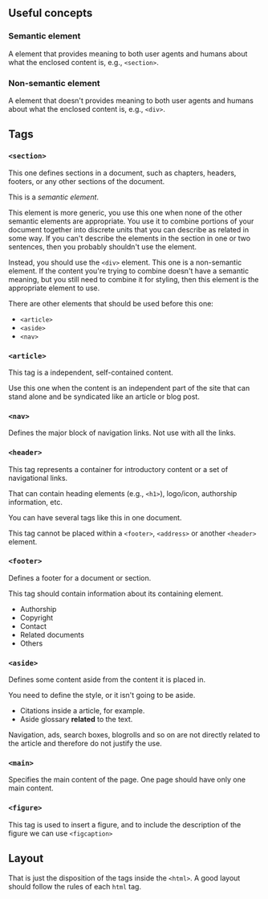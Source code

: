 ## Useful concepts

### Semantic element
A element that provides meaning to both user agents and humans about what the enclosed content is, e.g., `<section>`.

### Non-semantic element
A element that doesn't provides meaning to both user agents and humans about what the enclosed content is, e.g., `<div>`.

## Tags

### `<section>`

This one defines sections in a document, such as chapters, headers, footers, or any other sections of the document.

This is a *semantic element*.

This element is more generic, you use this one when none of the other semantic elements are appropriate. You use it to combine portions of your document together into discrete units that you can describe as related in some way. If you can't describe the elements in the section in one or two sentences, then you probably shouldn't use the element.

Instead, you should use the `<div>` element. This one is a non-semantic element. If the content you're trying to combine doesn't have a semantic meaning, but you still need to combine it for styling, then this element is the appropriate element to use.

There are other elements that should be used before this one:

* `<article>`
* `<aside>`
* `<nav>`

### `<article>`

This tag is a independent, self-contained content.

Use this one when the content is an independent part of the site that can stand alone and be syndicated like an article or blog post.

### `<nav>`

Defines the major block of navigation links. Not use with all the links.

### `<header>`

This tag represents a container for introductory content or a set of navigational links.

That can contain heading elements (e.g., `<h1>`), logo/icon, authorship information, etc.

You can have several tags like this in one document.

This tag cannot be placed within a `<footer>`, `<address>` or another `<header>` element.

### `<footer>`

Defines a footer for a document or section.

This tag should contain information about its containing element.

* Authorship
* Copyright
* Contact
* Related documents
* Others

### `<aside>`

Defines some content aside from the content it is placed in. 

You need to define the style, or it isn't going to be aside.

* Citations inside a article, for example.
* Aside glossary **related** to the text.

Navigation, ads, search boxes, blogrolls and so on are not directly related to the article and therefore do not justify the use.

### `<main>` 

Specifies the main content of the page. One page should have only one main content.

### `<figure>` 

This tag is used to insert a figure, and to include the description of the figure we can use `<figcaption>`

## Layout

That is just the disposition of the tags inside the `<html>`. A good layout should follow the rules of each `html` tag.